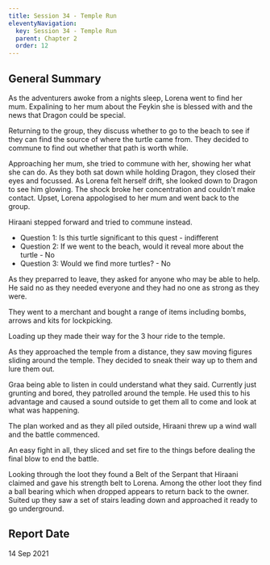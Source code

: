 ```yaml
---
title: Session 34 - Temple Run
eleventyNavigation:
  key: Session 34 - Temple Run
  parent: Chapter 2
  order: 12
---
```


## General Summary

As the adventurers awoke from a nights sleep, Lorena went to find her mum. Expalining to her mum about the Feykin she is blessed with and the news that Dragon could be special.  

 Returning to the group, they discuss whether to go to the beach to see if they can find the source of where the turtle came from. They decided to commune to find out whether that path is worth while.  

 Approaching her mum, she tried to commune with her, showing her what she can do. As they both sat down while holding Dragon, they closed their eyes and focussed. As Lorena felt herself drift, she looked down to Dragon to see him glowing. The shock broke her concentration and couldn't make contact. Upset, Lorena appologised to her mum and went back to the group.  

 Hiraani stepped forward and tried to commune instead.  

* Question 1: Is this turtle significant to this quest - indifferent
* Question 2: If we went to the beach, would it reveal more about the turtle - No
* Question 3: Would we find more turtles? - No

As they preparred to leave, they asked for anyone who may be able to help. He said no as they needed everyone and they had no one as strong as they were.  

 They went to a merchant and bought a range of items including bombs, arrows and kits for lockpicking.  

 Loading up they made their way for the 3 hour ride to the temple.  

 As they approached the temple from a distance, they saw moving figures sliding around the temple. They decided to sneak their way up to them and lure them out.  

 Graa being able to listen in could understand what they said. Currently just grunting and bored, they patrolled around the temple. He used this to his advantage and caused a sound outside to get them all to come and look at what was happening.  

 The plan worked and as they all piled outside, Hiraani threw up a wind wall and the battle commenced.  

 An easy fight in all, they sliced and set fire to the things before dealing the final blow to end the battle.  

 Looking through the loot they found a Belt of the Serpant that Hiraani claimed and gave his strength belt to Lorena. Among the other loot they find a ball bearing which when dropped appears to return back to the owner. Suited up they saw a set of stairs leading down and approached it ready to go underground.

## Report Date

14 Sep 2021
